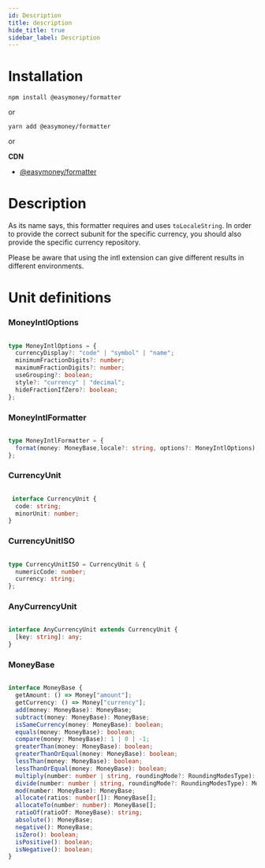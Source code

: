 ```yaml
---
id: Description
title: description
hide_title: true
sidebar_label: Description
---
```

# Installation

```
npm install @easymoney/formatter
```
or
```
yarn add @easymoney/formatter
```
or

**CDN**
 - [@easymoney/formatter](https://unpkg.com/@easymoney/formatter)

# Description

As its name says, this formatter requires and uses ```toLocaleString```. In order to provide the correct subunit for the specific currency, you should also provide the specific currency repository.

Please be aware that using the intl extension can give different results in different environments.

# Unit definitions

### MoneyIntlOptions

```ts

type MoneyIntlOptions = {
  currencyDisplay?: "code" | "symbol" | "name";
  minimumFractionDigits?: number;
  maximumFractionDigits?: number;
  useGrouping?: boolean;
  style?: "currency" | "decimal";
  hideFractionIfZero?: boolean;
};

```

### MoneyIntlFormatter


```ts

type MoneyIntlFormatter = {
  format(money: MoneyBase,locale?: string, options?: MoneyIntlOptions): string;
};

```


### CurrencyUnit


```ts

 interface CurrencyUnit {
  code: string;
  minorUnit: number;
}


```


### CurrencyUnitISO

```ts

type CurrencyUnitISO = CurrencyUnit & {
  numericCode: number;
  currency: string;
};


```

### AnyCurrencyUnit

```ts

interface AnyCurrencyUnit extends CurrencyUnit {
  [key: string]: any;
}

```


### MoneyBase

```ts

interface MoneyBase {
  getAmount: () => Money["amount"];
  getCurrency: () => Money["currency"];
  add(money: MoneyBase): MoneyBase;
  subtract(money: MoneyBase): MoneyBase;
  isSameCurrency(money: MoneyBase): boolean;
  equals(money: MoneyBase): boolean;
  compare(money: MoneyBase): 1 | 0 | -1;
  greaterThan(money: MoneyBase): boolean;
  greaterThanOrEqual(money: MoneyBase): boolean;
  lessThan(money: MoneyBase): boolean;
  lessThanOrEqual(money: MoneyBase): boolean;
  multiply(number: number | string, roundingMode?: RoundingModesType): MoneyBase;
  divide(number: number | string, roundingMode?: RoundingModesType): MoneyBase;
  mod(number: MoneyBase): MoneyBase;
  allocate(ratios: number[]): MoneyBase[];
  allocateTo(number: number): MoneyBase[];
  ratioOf(ratioOf: MoneyBase): string;
  absolute(): MoneyBase;
  negative(): MoneyBase;
  isZero(): boolean;
  isPositive(): boolean;
  isNegative(): boolean;
}

```
